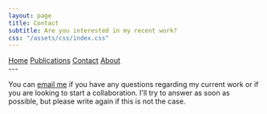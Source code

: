 ```yaml
---
layout: page
title: Contact
subtitle: Are you interested in my recent work?
css: "/assets/css/index.css"
---
```

<div class="list-filters">
  <a href="/" class="list-filter ">Home</a>
  <a href="/publications" class="list-filter">Publications</a>
  <a href="/contact" class="list-filter  filter-selected">Contact</a>
  <a href="/about" class="list-filter">About</a>
</div>
---

You can [email me](mailto:esau.villatoro@idiap.ch) if you have any questions regarding my current work or if you are looking to start a collaboration. I'll try to answer as soon as possible, but please write again if this is not the case. 
